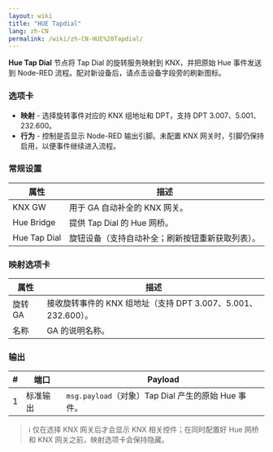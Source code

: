 ```yaml
---
layout: wiki
title: "HUE Tapdial"
lang: zh-CN
permalink: /wiki/zh-CN-HUE%20Tapdial/
---
```

**Hue Tap Dial** 节点将 Tap Dial 的旋转服务映射到 KNX，并把原始 Hue 事件发送到 Node-RED 流程。配对新设备后，请点击设备字段旁的刷新图标。

### 选项卡

- **映射** - 选择旋转事件对应的 KNX 组地址和 DPT，支持 DPT 3.007、5.001、232.600。
- **行为** - 控制是否显示 Node-RED 输出引脚。未配置 KNX 网关时，引脚仍保持启用，以便事件继续进入流程。

### 常规设置

| 属性 | 描述 |
|--|--|
| KNX GW | 用于 GA 自动补全的 KNX 网关。 |
| Hue Bridge | 提供 Tap Dial 的 Hue 网桥。 |
| Hue Tap Dial | 旋钮设备（支持自动补全；刷新按钮重新获取列表）。 |

### 映射选项卡

| 属性 | 描述 |
|--|--|
| 旋转 GA | 接收旋转事件的 KNX 组地址（支持 DPT 3.007、5.001、232.600）。 |
| 名称 | GA 的说明名称。 |

### 输出

|#|端口|Payload|
|--|--|--|
|1|标准输出|`msg.payload`（对象）Tap Dial 产生的原始 Hue 事件。|

> ℹ️ 仅在选择 KNX 网关后才会显示 KNX 相关控件；在同时配置好 Hue 网桥和 KNX 网关之前，映射选项卡会保持隐藏。
